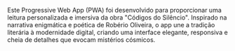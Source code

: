 Este Progressive Web App (PWA) foi desenvolvido para proporcionar uma 
leitura personalizada e imersiva da obra "Códigos do Silêncio".
Inspirado na narrativa enigmática e poética de Robério Oliveira, o app 
une a tradição literária à modernidade digital, criando uma interface
elegante, responsiva e cheia de detalhes que evocam mistérios cósmicos.
